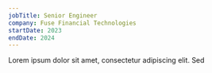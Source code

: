 ```yaml
---
jobTitle: Senior Engineer
company: Fuse Financial Technologies
startDate: 2023
endDate: 2024
---
```


Lorem ipsum dolor sit amet, consectetur adipiscing elit. Sed